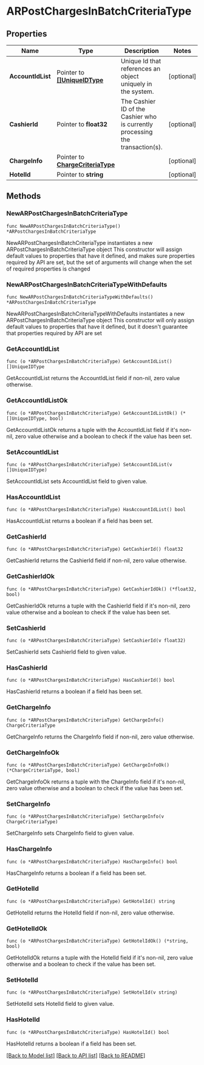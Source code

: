 # ARPostChargesInBatchCriteriaType

## Properties

Name | Type | Description | Notes
------------ | ------------- | ------------- | -------------
**AccountIdList** | Pointer to [**[]UniqueIDType**](UniqueIDType.md) | Unique Id that references an object uniquely in the system. | [optional] 
**CashierId** | Pointer to **float32** | The Cashier ID of the Cashier who is currently processing the transaction(s). | [optional] 
**ChargeInfo** | Pointer to [**ChargeCriteriaType**](ChargeCriteriaType.md) |  | [optional] 
**HotelId** | Pointer to **string** |  | [optional] 

## Methods

### NewARPostChargesInBatchCriteriaType

`func NewARPostChargesInBatchCriteriaType() *ARPostChargesInBatchCriteriaType`

NewARPostChargesInBatchCriteriaType instantiates a new ARPostChargesInBatchCriteriaType object
This constructor will assign default values to properties that have it defined,
and makes sure properties required by API are set, but the set of arguments
will change when the set of required properties is changed

### NewARPostChargesInBatchCriteriaTypeWithDefaults

`func NewARPostChargesInBatchCriteriaTypeWithDefaults() *ARPostChargesInBatchCriteriaType`

NewARPostChargesInBatchCriteriaTypeWithDefaults instantiates a new ARPostChargesInBatchCriteriaType object
This constructor will only assign default values to properties that have it defined,
but it doesn't guarantee that properties required by API are set

### GetAccountIdList

`func (o *ARPostChargesInBatchCriteriaType) GetAccountIdList() []UniqueIDType`

GetAccountIdList returns the AccountIdList field if non-nil, zero value otherwise.

### GetAccountIdListOk

`func (o *ARPostChargesInBatchCriteriaType) GetAccountIdListOk() (*[]UniqueIDType, bool)`

GetAccountIdListOk returns a tuple with the AccountIdList field if it's non-nil, zero value otherwise
and a boolean to check if the value has been set.

### SetAccountIdList

`func (o *ARPostChargesInBatchCriteriaType) SetAccountIdList(v []UniqueIDType)`

SetAccountIdList sets AccountIdList field to given value.

### HasAccountIdList

`func (o *ARPostChargesInBatchCriteriaType) HasAccountIdList() bool`

HasAccountIdList returns a boolean if a field has been set.

### GetCashierId

`func (o *ARPostChargesInBatchCriteriaType) GetCashierId() float32`

GetCashierId returns the CashierId field if non-nil, zero value otherwise.

### GetCashierIdOk

`func (o *ARPostChargesInBatchCriteriaType) GetCashierIdOk() (*float32, bool)`

GetCashierIdOk returns a tuple with the CashierId field if it's non-nil, zero value otherwise
and a boolean to check if the value has been set.

### SetCashierId

`func (o *ARPostChargesInBatchCriteriaType) SetCashierId(v float32)`

SetCashierId sets CashierId field to given value.

### HasCashierId

`func (o *ARPostChargesInBatchCriteriaType) HasCashierId() bool`

HasCashierId returns a boolean if a field has been set.

### GetChargeInfo

`func (o *ARPostChargesInBatchCriteriaType) GetChargeInfo() ChargeCriteriaType`

GetChargeInfo returns the ChargeInfo field if non-nil, zero value otherwise.

### GetChargeInfoOk

`func (o *ARPostChargesInBatchCriteriaType) GetChargeInfoOk() (*ChargeCriteriaType, bool)`

GetChargeInfoOk returns a tuple with the ChargeInfo field if it's non-nil, zero value otherwise
and a boolean to check if the value has been set.

### SetChargeInfo

`func (o *ARPostChargesInBatchCriteriaType) SetChargeInfo(v ChargeCriteriaType)`

SetChargeInfo sets ChargeInfo field to given value.

### HasChargeInfo

`func (o *ARPostChargesInBatchCriteriaType) HasChargeInfo() bool`

HasChargeInfo returns a boolean if a field has been set.

### GetHotelId

`func (o *ARPostChargesInBatchCriteriaType) GetHotelId() string`

GetHotelId returns the HotelId field if non-nil, zero value otherwise.

### GetHotelIdOk

`func (o *ARPostChargesInBatchCriteriaType) GetHotelIdOk() (*string, bool)`

GetHotelIdOk returns a tuple with the HotelId field if it's non-nil, zero value otherwise
and a boolean to check if the value has been set.

### SetHotelId

`func (o *ARPostChargesInBatchCriteriaType) SetHotelId(v string)`

SetHotelId sets HotelId field to given value.

### HasHotelId

`func (o *ARPostChargesInBatchCriteriaType) HasHotelId() bool`

HasHotelId returns a boolean if a field has been set.


[[Back to Model list]](../README.md#documentation-for-models) [[Back to API list]](../README.md#documentation-for-api-endpoints) [[Back to README]](../README.md)


